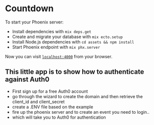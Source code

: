 # Countdown

To start your Phoenix server:

- Install dependencies with `mix deps.get`
- Create and migrate your database with `mix ecto.setup`
- Install Node.js dependencies with `cd assets && npm install`
- Start Phoenix endpoint with `mix phx.server`

Now you can visit [`localhost:4000`](http://localhost:4000) from your browser.

## This little app is to show how to authenticate against Auth0

- First sign up for a free Auth0 account
- go through the wizard to create the domain and then retrieve the client_id and client_secret
- create a .ENV file based on the example
- fire up the phoenix server and to create an event you need to login..
- which will take you to Auth0 for authentication
